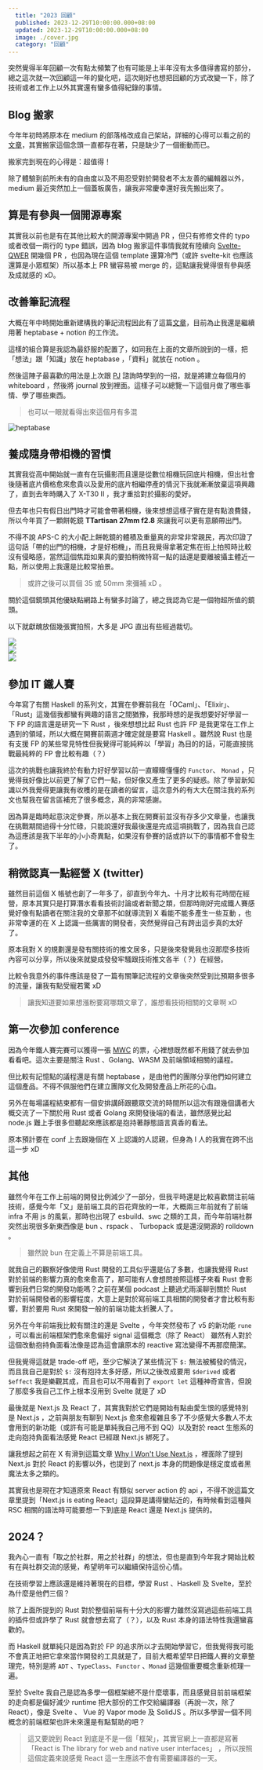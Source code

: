 ```yaml
---
  title: "2023 回顧" 
  published: 2023-12-29T10:00:00.000+08:00
  updated: 2023-12-29T10:00:00.000+08:00
  image: ./cover.jpg
  category: "回顧"
---
```


突然覺得半年回顧一次有點太頻繁了也有可能是上半年沒有太多值得書寫的部分，總之這次就一次回顧這一年的變化吧，這次剛好也想把回顧的方式改變一下，除了技術或者工作上以外其實還有蠻多值得紀錄的事情。

## Blog 搬家

今年年初時將原本在 medium 的部落格改成自己架站，詳細的心得可以看之前的[文章](../2023-04-07/)，其實搬家這個念頭一直都存在著，只是缺少了一個衝動而已。

搬家完到現在的心得是：超值得！

除了體驗到前所未有的自由度以及不用忍受對於開發者不太友善的編輯器以外， medium 最近突然加上一個蓋板廣告，讓我非常慶幸還好我先搬出來了。

## 算是有參與一個開源專案

其實我以前也是有在其他比較大的開源專案中開過 PR ，但只有修修文件的 typo 或者改個一兩行的 type 錯誤，因為 blog 搬家這件事情我就有陸續向 [Svelte-QWER](https://github.com/kwchang0831/svelte-QWER) 開幾個 PR ，也因為現在這個 template 還算冷門（或許 svelte-kit 也應該還算是小眾框架）所以基本上 PR 蠻容易被 merge 的，這點讓我覺得很有參與感及成就感的 xD。

## 改善筆記流程

大概在年中時開始重新建構我的筆記流程因此有了這篇[文章](../2023-10-2/)，目前為止我還是繼續用著 heptabase + notion 的工作流。

這樣的組合算是我認為最舒服的配置了，如同我在上面的文章所說到的一樣，把「想法」跟「知識」放在 heptabase ，「資料」就放在 notion 。

然後這陣子最喜歡的用法是上次跟 [PJ](https://pinchlime.com/) 諮詢時學到的一招，就是將建立每個月的 whiteboard ，然後將 journal 放到裡面。這樣子可以總覽一下這個月做了哪些事情、學了哪些東西。

> 也可以一眼就看得出來這個月有多混

![heptabase](./heptabase.jpg)

## 養成隨身帶相機的習慣

其實我從高中開始就一直有在玩攝影而且還是從數位相機玩回底片相機，但出社會後隨著底片價格愈來愈貴以及愛用的底片相繼停產的情況下我就漸漸放棄這項興趣了，直到去年時購入了 X-T30 II ，我才重拾對於攝影的愛好。

但去年也只有假日出門時才可能會帶著相機，後來想想這樣子實在是有點浪費錢，所以今年買了一顆餅乾鏡 **TTartisan 27mm f2.8** 來讓我可以更有意願帶出門。

不得不說 APS-C 的大小配上餅乾鏡的體積及重量真的非常非常親民，再次印證了這句話「帶的出門的相機，才是好相機」，而且我覺得拿著定焦在街上拍照時比較沒有侵略感，當然這個焦距如果真的要拍稍微特寫一點的話還是要離被攝主體近一點，所以使用上我還是比較常拍景。

> 或許之後可以買個 35 或 50mm 來彌補 xD 。

關於這個鏡頭其他優缺點網路上有蠻多討論了，總之我認為它是一個物超所值的鏡頭。

以下就獻醜放個幾張實拍照，大多是 JPG 直出有些經過裁切。

<img src="https://r2.toddliao.dev/2023-12-29/xt30ii-4.jpeg"  class="w-full object-cover"/>
<div class="flex justify-between gap-6" >
  <div class="w-1/2">
  <img src="https://r2.toddliao.dev/2023-12-29/xt30ii-1.jpg"  >
  </div>
  <div class="w-1/2">
  <img src="https://r2.toddliao.dev/2023-12-29/xt30ii-2.jpg"  >
</div>

</div>

## 參加 IT 鐵人賽

今年寫了有關 Haskell 的系列文，其實在參賽前我在「OCaml」、「Elixir」、「Rust」這幾個我都蠻有興趣的語言之間猶豫，我那時想的是我想要好好學習一下 FP 的語言還是研究一下 Rust ，後來想想比起 Rust 也許 FP 是我更常在工作上遇到的領域，所以大概在開賽前兩週才確定就是要寫 Haskell 。雖然說 Rust 也是有支援 FP 的某些常見特性但我覺得可能純粹以「學習」為目的的話，可能直接挑戰最純粹的 FP 會比較有趣（？）

這次的挑戰也讓我終於有動力好好學習以前一直矇矇懂懂的 `Functor`、 `Monad` ，只覺得我好像比以前更了解了它們一點，但好像又產生了更多的疑惑。除了學習新知識以外我覺得更讓我有收穫的是在讀者的留言，這次意外的有大大在關注我的系列文也幫我在留言區補充了很多概念，真的非常感謝。

因為算是臨時起意決定參賽，所以基本上我在開賽前並沒有存多少文章量，也讓我在挑戰期間過得十分忙碌，只能說還好我最後還是完成這項挑戰了，因為我自己認為這應該是我下半年的小小奇異點，如果沒有參賽的話或許以下的事情都不會發生了。

## 稍微認真一點經營 X (twitter)

雖然目前這個 X 帳號也創了一年多了，卻直到今年九、十月才比較有花時間在經營，原本其實只是打算潛水看看技術討論或者新聞之類，但那時剛好完成鐵人賽感覺好像有點讀者在關注我的文章那不如就導流到 X 看能不能多產生一些互動 ，也非常幸運的在 X 上認識一些厲害的開發者，突然覺得自己有跨出這步真的太好了。

原本我對 X 的規劃還是發有關技術的推文居多，只是後來發覺我也沒那麼多技術內容可以分享，所以後來就變成發發牢騷跟技術推文各半（？）在經營。

比較令我意外的事件應該是發了一篇有關筆記流程的文章後突然受到比預期多很多的流量，讓我有點受寵若驚 xD

> 讓我知道要如果想漲粉要寫哪類文章了，誰想看技術相關的文章啊 xD

## 第一次參加 conference

因為今年鐵人賽完賽可以獲得一張 [MWC](https://modernweb.tw/) 的票，心裡想既然都不用錢了就去參加看看吧。這次主要是關注 Rust 、Golang、WASM 及前端領域相關的議程。

但比較有記憶點的議程還是有關 heptabase ，是由他們的團隊分享他們如何建立這個產品。不得不佩服他們在建立團隊文化及開發產品上所花的心血。

另外在每場議程結束都有一個安排講師跟聽眾交流的時間所以這次有跟幾個講者大概交流了一下關於用 Rust 或者 Golang 來開發後端的看法，雖然感覺比起 node.js 難上手很多但聽起來應該都是抱持著靜態語言真香的看法。

原本預計要在 conf 上去跟幾個在 X 上認識的人認親，但身為 I 人的我實在跨不出這一步 xD

## 其他

雖然今年在工作上前端的開發比例減少了一部分，但我平時還是比較喜歡關注前端技術，感覺今年「又」是前端工具的百花齊放的一年，大概兩三年前就有了前端 infra 不用 js 的風氣，那時也出現了 esbuild、swc 之類的工具，而今年前端社群突然出現很多新東西像是 bun 、rspack 、 Turbopack 或是還沒開源的 rolldown 。

> 雖然說 bun 在定義上不算是前端工具。

就我自己的觀察好像使用 Rust 開發的工具似乎還是佔了多數，也讓我覺得 Rust 對於前端的影響力真的愈來愈高了，那可能有人會想問按照這樣子來看 Rust 會影響到我們日常的開發功能嗎？之前在某個 podcast 上聽過尤雨溪聊到關於 Rust 對於前端開發者的影響程度，大意上是對於寫前端工具相關的開發者才會比較有影響，對於要用 Rust 來開發一般的前端功能太折騰人了。

另外在今年前端我比較有關注的還是 Svelte ，今年突然發布了 v5 的新功能 `rune` ，可以看出前端框架們愈來愈偏好 signal 這個概念（除了 React） 雖然有人對於這個改動抱持負面看法像是認為這會讓原本的 reactive 寫法變得不再那麼簡潔。

但我覺得這就是 trade-off 吧，至少它解決了某些情況下 `$:` 無法被觸發的情況，而且我自己是對於 `$:` 沒有抱持太多好感，所以之後改成要用 `$derived` 或者 `$effect` 我是樂觀其成，而且也可以不用看到了 `export let` 這種神奇宣告，但說了那麼多我自己工作上根本沒用到 Svelte 就是了 xD

最後就是 Next.js 及 React 了，其實我對於它們是開始有點由愛生恨的感覺特別是 Next.js ，之前與朋友有聊到 Next.js 愈來愈複雜且多了不少感覺大多數人不太會用到的新功能（或許有可能是單純我自己用不到 QQ）以及對於 react 生態系的走向抱持負面看法感覺 React 已經跟 Next.js 綁死了。

讓我想起之前在 X 有滑到這篇文章 [Why I Won't Use Next.js](https://www.epicweb.dev/why-i-wont-use-nextjs) ，裡面除了提到 Next.js 對於 React 的影響以外，也提到了 next.js 本身的問題像是穩定度或者黑魔法太多之類的。

其實我也是現在才知道原來 React 有類似 server action 的 api ，不得不說這篇文章里提到「Next.js is eating React」這段算是講得蠻貼近的，有時候看到這種與 RSC 相關的語法時可能要想一下到底是 React 還是 Next.js 提供的。

## 2024？

我內心一直有「取之於社群，用之於社群」的想法，但也是直到今年我才開始比較有在與社群交流的感覺，希望明年可以繼續保持這份心情。

在技術學習上應該還是維持著現在的目標，學習 Rust 、Haskell 及 Svelte，至於為什麼是他們三個？

除了上面所提到的 Rust 對於整個前端有十分大的影響力雖然沒寫過這些前端工具的插件但或許學了 Rust 就會想去寫了（？），以及 Rust 本身的語法特性我還蠻喜歡的。

而 Haskell 就單純只是因為對於 FP 的追求所以才去開始學習它，但我覺得我可能不會真正地把它拿來當作開發的工具就是了，目前大概希望早日把鐵人賽的文章整理完，特別是將 `ADT` 、`TypeClass`、`Functor` 、`Monad` 這幾個重要概念重新梳理一遍。

至於 Svelte 我自己是認為多學一個框架總不是什麼壞事，而且感覺目前前端框架的走向都是偏好減少 runtime 把大部份的工作交給編譯器（再說一次，除了 React），像是 Svelte 、 Vue 的 Vapor mode 及 SolidJS 。所以多學習一個不同概念的前端框架也許未來還是有點幫助的吧？

> 這又要說到 React 到底是不是一個「框架」，其實官網上一直都是寫著「React is The library for web and native user interfaces」 ，所以按照這個定義來說感覺 React 這一生應該不會有需要編譯器的一天。

